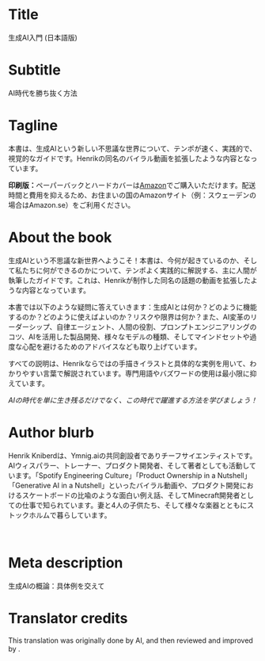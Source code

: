 # Title

生成AI入門 (日本語版)

# Subtitle

AI時代を勝ち抜く方法

# Tagline

<p>本書は、生成AIという新しい不思議な世界について、テンポが速く、実践的で、視覚的なガイドです。Henrikの同名のバイラル動画を拡張したような内容となっています。</p><p> </p><p><strong>印刷版：</strong>ペーパーバックとハードカバーは<a href="https://www.amazon.com/Generative-AI-Nutshell-Survive-Thrive/dp/B0DTK6ZVWX" target="_blank">Amazon</a>でご購入いただけます。配送時間と費用を抑えるため、お住まいの国のAmazonサイト（例：スウェーデンの場合はAmazon.se）をご利用ください。</p>

# About the book

<p>生成AIという不思議な新世界へようこそ！本書は、今何が起きているのか、そして私たちに何ができるのかについて、テンポよく実践的に解説する、主に人間が執筆したガイドです。これは、Henrikが制作した同名の話題の動画を拡張したような内容となっています。</p><p> </p><p>本書では以下のような疑問に答えていきます：生成AIとは何か？どのように機能するのか？どのように使えばよいのか？リスクや限界は何か？また、AI変革のリーダーシップ、自律エージェント、人間の役割、プロンプトエンジニアリングのコツ、AIを活用した製品開発、様々なモデルの種類、そしてマインドセットや過度な心配を避けるためのアドバイスなども取り上げています。</p><p> </p><p>すべての説明は、Henrikならではの手描きイラストと具体的な実例を用いて、わかりやすい言葉で解説されています。専門用語やバズワードの使用は最小限に抑えています。</p><p> </p><p><em>AIの時代を単に生き残るだけでなく、この時代で躍進する方法を学びましょう！</em></p>

# Author blurb

<p>Henrik Kniberdは、Ymnig.aiの共同創設者でありチーフサイエンティストです。AIウィスパラー、トレーナー、プロダクト開発者、そして著者としても活動しています。「Spotify Engineering Culture」「Product Ownership in a Nutshell」「Generative AI in a Nutshell」といったバイラル動画や、プロダクト開発におけるスケートボードの比喩のような面白い例え話、そしてMinecraft開発者としての仕事で知られています。妻と4人の子供たち、そして様々な楽器とともにストックホルムで暮らしています。</p><p><br></p>

# Meta description

生成AIの概論：具体例を交えて

# Translator credits

This translation was originally done by AI, and then reviewed and improved by <insert your name here>.
